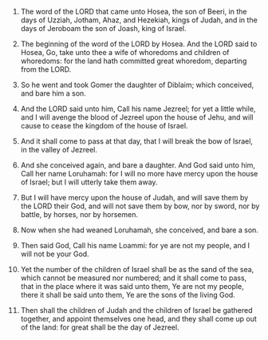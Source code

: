 1. The word of the LORD that came unto Hosea, the son of Beeri, in
the days of Uzziah, Jotham, Ahaz, and Hezekiah, kings of Judah, and in
the days of Jeroboam the son of Joash, king of Israel.

2. The beginning of the word of the LORD by Hosea. And the LORD said
to Hosea, Go, take unto thee a wife of whoredoms and children of
whoredoms: for the land hath committed great whoredom, departing from
the LORD.

3. So he went and took Gomer the daughter of Diblaim; which
conceived, and bare him a son.

4. And the LORD said unto him, Call his name Jezreel; for yet a
little while, and I will avenge the blood of Jezreel upon the house of
Jehu, and will cause to cease the kingdom of the house of Israel.

5. And it shall come to pass at that day, that I will break the bow
of Israel, in the valley of Jezreel.

6. And she conceived again, and bare a daughter. And God said unto
him, Call her name Loruhamah: for I will no more have mercy upon the
house of Israel; but I will utterly take them away.

7. But I will have mercy upon the house of Judah, and will save them
by the LORD their God, and will not save them by bow, nor by sword,
nor by battle, by horses, nor by horsemen.

8. Now when she had weaned Loruhamah, she conceived, and bare a son.

9. Then said God, Call his name Loammi: for ye are not my people, and
I will not be your God.

10. Yet the number of the children of Israel shall be as the sand of
the sea, which cannot be measured nor numbered; and it shall come to
pass, that in the place where it was said unto them, Ye are not my
people, there it shall be said unto them, Ye are the sons of the
living God.

11. Then shall the children of Judah and the children of Israel be
gathered together, and appoint themselves one head, and they shall
come up out of the land: for great shall be the day of Jezreel.